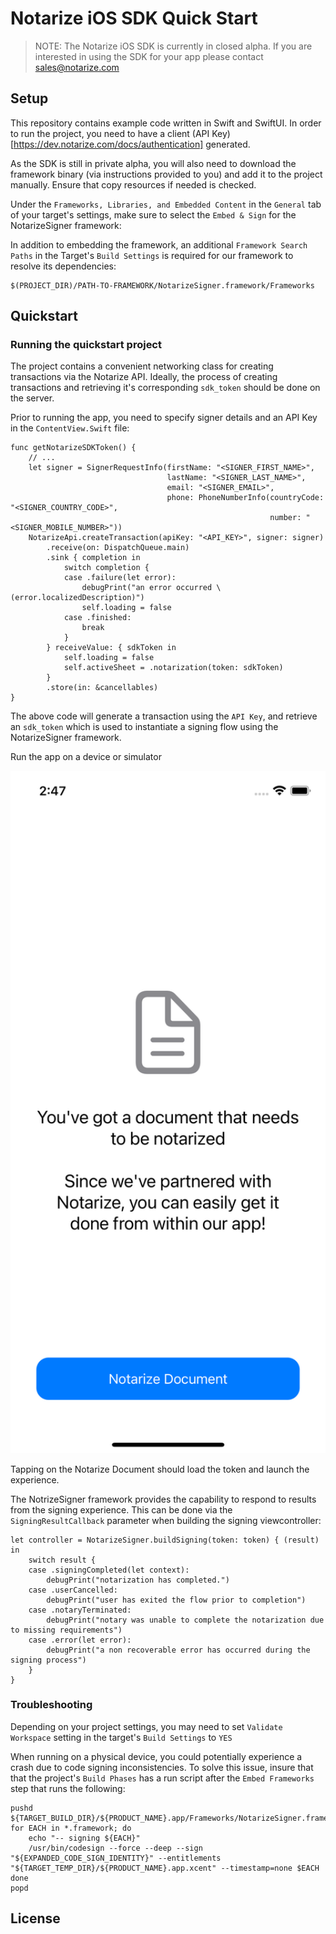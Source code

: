 # Notarize iOS SDK Quick Start

> NOTE: The Notarize iOS SDK is currently in closed alpha. If you are interested in using the SDK for your app please contact sales@notarize.com

## Setup

This repository contains example code written in Swift and SwiftUI. In order to run the project, you need to have a client (API Key)[https://dev.notarize.com/docs/authentication] generated.

As the SDK is still in private alpha, you will also need to download the framework binary (via instructions provided to you) and add it to the project manually. Ensure that copy resources if needed is checked.

Under the `Frameworks, Libraries, and Embedded Content` in the `General` tab of your target's settings, make sure to select the `Embed & Sign` for the NotarizeSigner framework:


In addition to embedding the framework, an additional `Framework Search Paths` in the Target's  `Build Settings` is required for our framework to resolve its dependencies:

```
$(PROJECT_DIR)/PATH-TO-FRAMEWORK/NotarizeSigner.framework/Frameworks
```

## Quickstart

### Running the quickstart project

The project contains a convenient networking class for creating transactions via the Notarize API. Ideally, the process of creating transactions and retrieving it's corresponding  `sdk_token` should be done on the server.

Prior to running the app, you need to specify signer details and an API Key in the `ContentView.Swift` file:
```
func getNotarizeSDKToken() {
    // ...
    let signer = SignerRequestInfo(firstName: "<SIGNER_FIRST_NAME>",
                                   lastName: "<SIGNER_LAST_NAME>",
                                   email: "<SIGNER_EMAIL>",
                                   phone: PhoneNumberInfo(countryCode: "<SIGNER_COUNTRY_CODE>",
                                                          number: "<SIGNER_MOBILE_NUMBER>"))
    NotarizeApi.createTransaction(apiKey: "<API_KEY>", signer: signer)
        .receive(on: DispatchQueue.main)
        .sink { completion in
            switch completion {
            case .failure(let error):
                debugPrint("an error occurred \(error.localizedDescription)")
                self.loading = false
            case .finished:
                break
            }
        } receiveValue: { sdkToken in
            self.loading = false
            self.activeSheet = .notarization(token: sdkToken)
        }
        .store(in: &cancellables)
}
```
The above code will generate a transaction using the `API Key`, and retrieve an `sdk_token` which is used to instantiate a signing flow using the NotarizeSigner framework.

Run the app on a device or simulator

<img width="562px" src="images/quickstart/contentview.png"/>

Tapping on the Notarize Document should load the token and launch the experience.

The NotrizeSigner framework provides the capability to respond to results from the signing experience. This can be done via the `SigningResultCallback` parameter when building the signing viewcontroller:
```
let controller = NotarizeSigner.buildSigning(token: token) { (result) in
    switch result {
    case .signingCompleted(let context):
        debugPrint("notarization has completed.")
    case .userCancelled:
        debugPrint("user has exited the flow prior to completion")
    case .notaryTerminated:
        debugPrint("notary was unable to complete the notarization due to missing requirements")
    case .error(let error):
        debugPrint("a non recoverable error has occurred during the signing process")
    }
}
```

### Troubleshooting

Depending on your project settings, you may need to set `Validate Workspace` setting in the target's `Build Settings` to `YES`

When running on a physical device, you could potentially experience a crash due to code signing inconsistencies. To solve this issue, insure that that the project's `Build Phases` has a run script after the `Embed Frameworks` step that runs the following:
```
pushd ${TARGET_BUILD_DIR}/${PRODUCT_NAME}.app/Frameworks/NotarizeSigner.framework/Frameworks
for EACH in *.framework; do
    echo "-- signing ${EACH}"
    /usr/bin/codesign --force --deep --sign "${EXPANDED_CODE_SIGN_IDENTITY}" --entitlements "${TARGET_TEMP_DIR}/${PRODUCT_NAME}.app.xcent" --timestamp=none $EACH
done
popd

```

## License
